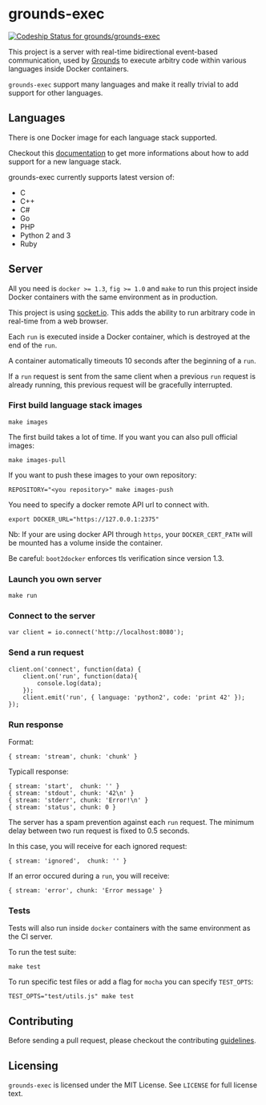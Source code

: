 # grounds-exec
[ ![Codeship Status for grounds/grounds-exec](https://codeship.io/projects/8bd7b600-2357-0132-4e4e-7e9ae55fd39f/status?branch=master)](https://codeship.io/projects/36679)

This project is a server with real-time bidirectional event-based communication, 
used by [Grounds](http://beta.42grounds.io) to execute arbitry code within various
languages inside Docker containers.

`grounds-exec` support many languages and make it really trivial to add support
for other languages.

## Languages

There is one Docker image for each language stack supported.

Checkout this
[documentation](https://github.com/grounds/grounds-exec/blob/master/docs/NEW_LANGUAGE.md)
to get more informations about how to add support for a new language stack.

grounds-exec currently supports latest version of:

- C
- C++
- C#
- Go
- PHP
- Python 2 and 3 
- Ruby

## Server

All you need is `docker >= 1.3`, `fig >= 1.0` and `make` to run this project inside
Docker containers with the same environment as in production.

This project is using [socket.io](http://socket.io). This adds the ability 
to run arbitrary code in real-time from a web browser.

Each `run` is executed inside a Docker container, which is destroyed at the end
of the `run`.

A container automatically timeouts 10 seconds after the beginning of a `run`.

If a `run` request is sent from the same client when a previous `run` request is
already running, this previous request will be gracefully interrupted.

### First build language stack images

    make images
    
The first build takes a lot of time. If you want you can also pull official images:

    make images-pull
    
If you want to push these images to your own repository:
    
    REPOSITORY="<you repository>" make images-push

You need to specify a docker remote API url to connect with.

    export DOCKER_URL="https://127.0.0.1:2375"

Nb: If your are using docker API through `https`, your `DOCKER_CERT_PATH` will be
mounted has a volume inside the container.

Be careful: `boot2docker` enforces tls verification since version 1.3.
   
### Launch you own server

    make run

### Connect to the server

    var client = io.connect('http://localhost:8080');

### Send a run request

    client.on('connect', function(data) {
        client.on('run', function(data){
            console.log(data);
        });
        client.emit('run', { language: 'python2', code: 'print 42' });
    });
    
### Run response

Format:

    { stream: 'stream', chunk: 'chunk' }
    
Typicall response:

    { stream: 'start',  chunk: '' }
    { stream: 'stdout', chunk: '42\n' }
    { stream: 'stderr', chunk: 'Error!\n' }
    { stream: 'status', chunk: 0 }

The server has a spam prevention against each `run` request. The minimum 
delay between two run request is fixed to 0.5 seconds.

In this case, you will receive for each ignored request:

    { stream: 'ignored',  chunk: '' }

If an error occured during a `run`, you will receive:

    { stream: 'error', chunk: 'Error message' }

### Tests

Tests will also run inside `docker` containers with the same environment
as the CI server.

To run the test suite:

    make test

To run specific test files or add a flag for `mocha` you can specify `TEST_OPTS`:
    
    TEST_OPTS="test/utils.js" make test

## Contributing

Before sending a pull request, please checkout the contributing
[guidelines](/docs/CONTRIBUTING.md).

## Licensing

`grounds-exec` is licensed under the MIT License. See `LICENSE` for full license
text.
